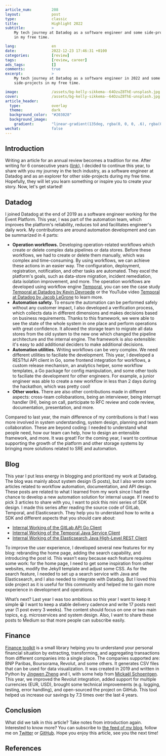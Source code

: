 ```yaml
---
article_num:         208
layout:              post
type:                classic
title:               Highlight 2022
subtitle:            >
    My tech journey at Datadog as a software engineer and some side-projects
    in my free time.

lang:                en
date:                2022-12-23 17:46:31 +0100
categories:          [review]
tags:                [review, career]
ads_tags:            []
comments:            true
excerpt:             >
    My tech journey at Datadog as a software engineer in 2022 and some
    side-projects in my free time.

image:               /assets/bg-kelly-sikkema--64OzuZ8ThE-unsplash.jpg
cover:               /assets/bg-kelly-sikkema--64OzuZ8ThE-unsplash.jpg
article_header:
  type:              overlay
  theme:             dark
  background_color:  "#203028"
  background_image:
    gradient:        "linear-gradient(135deg, rgba(0, 0, 0, .6), rgba(0, 0, 0, .4))"
wechat:              false
---
```


## Introduction

Writing an article for an annual review becomes a tradition for me. After
writing for 6 consecutive years
([link](/en/categories/review/)), I decided to continue this year, to share with
you my journey in the tech industry, as a software engineer at Datadog and as an
explorer for other side-projects during my free time. Hopefully, they will let
you learn something or inspire you to create your story. Now, let's get started!

## Datadog

I joined Datadog at the end of 2019 as a software engineer working for the Event
Platform. This year, I was part of the automation team, which improves the
platform's
reliability, reduces toil and facilitates engineer's daily work. My
contributions are around automation development and can be summarized in 4 parts:

* **Operation workflows.** Developing operation-related workflows which create
  or delete complex data pipelines or data stores. Before these workflows, we
  had to create or delete them manually, which was complex and time-consuming.
  By using workflows, we can achieve these actions in an easier way. The
  configuration, deployment, registration, notification, and other tasks are
  automated. They excel the platform's goals, such as data-store migration, incident
  remediation, data isolation improvement, and more. The operation workflows are
  developed using workflow engine [Temporal](https://temporal.io), you can see
  the case study [Temporal at Datadog by Kevin
  Devroede](https://temporal.io/case-studies/how-datadog-ensures-database-reliability-with-temporal)
  or the YouTube video [Temporal at Datadog by Jacob
  LeGrone](https://youtu.be/LxgkAoTSI8Q) to learn more.
* **Automation safety.** To ensure the automation can be performed safely
  without any customer impact, I
  also developed a verification process, which collects data in different
  dimensions and makes decisions based on business requirements. Thanks to this
  framework, we were able to see the state of the whole system in one
  place and perform operations with great confidence. It allowed the storage
  team to migrate all data stores from the old system to the new one which
  changed the pipeline architecture and the internal engine. The framework is
  also extensible: it's easy to add additional deciders to make
  additional decisions.
* **Automation utilities.** Writing workflows can be very complex. We need
  different utilities to faciliate the development. This year, I developed a
  RESTful API client in Go, some frontend integration for workflows, a custom
  release mechanism, an analytics helper, some workflow templates, a Go package for
  config manipulation, and some other tools to faciliate the development
  for other
  engineers. For example, a junior engineer was able to create a new workflow
  in less than 2 days during the hackathon, which was pretty cool!
* **Other works.** There are also other contributions made in different aspects:
  cross-team collobarations, being an interviewer, being interrupt handler (IH),
  being on call, participate to RFC review and code review, documentation,
  presentation, and more.

Compared to last year, the main difference of my contributions is that I was
more involved in system understanding, system design, planning and team
collaboration.
These are beyond coding: I needed to understand what people need, how our
team can help, how to design an entensible framework, and more. It was great!
For the coming year, I want to continue supporting the growth of the platform
and other storage systems by bringing more solutions related to SRE and
automation.

## Blog

This year I put less energy in blogging and prioritized my work at Datadog. The
blog was mainly about system design (5 posts), but I also wrote some
articles related to workflow automation, documentation, and API design. These
posts are related to what I learned from my work since I had the chance to
develop a new automation solution for internal usage. If I need to pick 3
articles to share with you, I want to pick this mini series of SDK design. I
made this series after reading the source code of GitLab, Temporal, and
Elasticsearch. They help you to understand how to write a SDK and different
aspects that you should care about:

* [Internal Working of the GitLab API Go Client](/en/go-gitlab/)
* [Internal Working of the Temporal Java Service Client](/en/temporal-java-service-client/)
* [Internal Working of the Elasticsearch Java High-Level REST Client](/en/elasticsearch-hlrc/)

To improve the user experience, I developed several new features for
my blog: rebranding the home page, adding the search capability, and introducing
the post id. This wasn’t easy because each feature requires some work: for the
home page, I need to get some inspiration from other websites, modify the Jekyll
template and adjust some CSS. As for the search feature, I needed to set up a
search service with Java and Elasticsearch, and I also needed to integrate with
Datadog. But I loved this side project as it is useful for this community and
helped me to gain more experience in development and operations.

What’s next? Last year I was too ambitious so this year I want to keep it simple
😀 I want to keep a stable delivery cadence and write 17 posts next
year (1 post every 3 weeks). The content should focus on one or two main topics,
e.g. microservices and system design. Also, I want to share these posts
to Medium so that more people can subscribe easily.

## Finance

[Finance toolkit](https://github.com/mincong-h/finance-toolkit/) is a small
library helping you to understand your personal financial situation by
extracting, transforming, and aggregating transactions from different companies
into a single place. The companies supported are: BNP Paribas, Boursorama,
Revolut, and some others. It generates CSV files that can be used for data
visualization. It was created in 2019 and written in Python by [Jingwen
Zheng](https://github.com/jingwen-z) and
I, with some help from [Mickaël Schoentgen](https://github.com/BoboTiG). This
year, we improved the Revolut
integration, added support for multiple currencies (EUR, USD), brought some
technical improvements (e.g. logging, testing, error handling), and open-sourced
the project on GitHub. This tool helped us increase our savings by 7.3 times
over the last 4 years.

## Conclusion

What did we talk in this article? Take notes from introduction again.
Interested to know more? You can subscribe to [the feed of my blog](/feed.xml), follow me
on [Twitter](https://twitter.com/mincong_h) or
[GitHub](https://github.com/mincong-h/). Hope you enjoy this article, see you the next time!

## References
